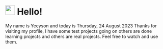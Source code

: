  <h1>
    <img src="https://emojis.slackmojis.com/emojis/images/1643510097/45343/hi.gif?1643510097" width="30"/> 
    Hello!
 </h1>
 <p>
    My name is Yeeyson and today is Thursday, 24 August 2023
    Thanks for visiting my profile, I have some test projects going on others are done learning projects and others are real projects.
    Feel free to watch and use them.
 </p>